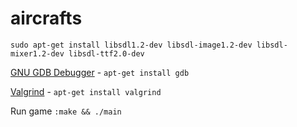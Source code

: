 aircrafts
=========

`sudo apt-get install libsdl1.2-dev libsdl-image1.2-dev libsdl-mixer1.2-dev libsdl-ttf2.0-dev`

[GNU GDB Debugger](http://www.yolinux.com/TUTORIALS/GDB-Commands.html) - `apt-get install gdb`

[Valgrind](http://valgrind.org/) - `apt-get install valgrind`

Run game `:make && ./main`
